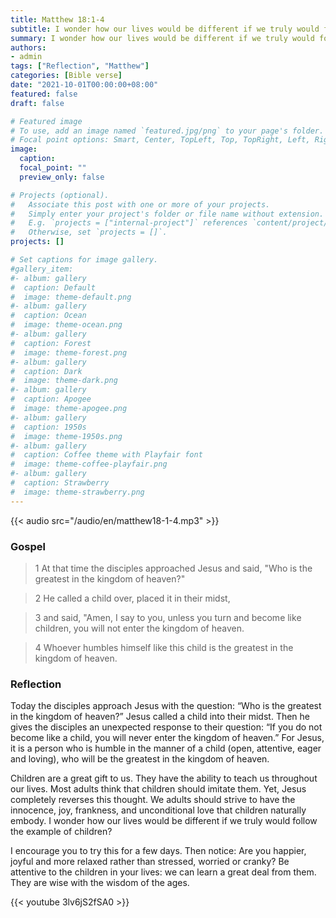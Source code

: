 ```yaml
---
title: Matthew 18:1-4
subtitle: I wonder how our lives would be different if we truly would follow the example of children?
summary: I wonder how our lives would be different if we truly would follow the example of children?
authors:
- admin
tags: ["Reflection", "Matthew"]
categories: [Bible verse]
date: "2021-10-01T00:00:00+08:00"
featured: false
draft: false

# Featured image
# To use, add an image named `featured.jpg/png` to your page's folder.
# Focal point options: Smart, Center, TopLeft, Top, TopRight, Left, Right, BottomLeft, Bottom, BottomRight
image:
  caption:
  focal_point: ""
  preview_only: false

# Projects (optional).
#   Associate this post with one or more of your projects.
#   Simply enter your project's folder or file name without extension.
#   E.g. `projects = ["internal-project"]` references `content/project/deep-learning/index.md`.
#   Otherwise, set `projects = []`.
projects: []

# Set captions for image gallery.
#gallery_item:
#- album: gallery
#  caption: Default
#  image: theme-default.png
#- album: gallery
#  caption: Ocean
#  image: theme-ocean.png
#- album: gallery
#  caption: Forest
#  image: theme-forest.png
#- album: gallery
#  caption: Dark
#  image: theme-dark.png
#- album: gallery
#  caption: Apogee
#  image: theme-apogee.png
#- album: gallery
#  caption: 1950s
#  image: theme-1950s.png
#- album: gallery
#  caption: Coffee theme with Playfair font
#  image: theme-coffee-playfair.png
#- album: gallery
#  caption: Strawberry
#  image: theme-strawberry.png
---
```


{{< audio src="/audio/en/matthew18-1-4.mp3" >}}

### Gospel
> 1 At that time the disciples approached Jesus and said, "Who is the greatest in the kingdom of heaven?"

> 2 He called a child over, placed it in their midst,

> 3 and said, "Amen, I say to you, unless you turn and become like children, you will not enter the kingdom of heaven.

> 4 Whoever humbles himself like this child is the greatest in the kingdom of heaven.

### Reflection
Today the disciples approach Jesus with the question: “Who is the greatest in the kingdom of heaven?” Jesus called a child into their midst. Then he gives the disciples an unexpected response to their question: “If you do not become like a child, you will never enter the kingdom of heaven.” For Jesus, it is a person who is humble in the manner of a child (open, attentive, eager and loving), who will be the greatest in the kingdom of heaven.

Children are a great gift to us. They have the ability to teach us throughout our lives. Most adults think that children should imitate them. Yet, Jesus completely reverses this thought. We adults should strive to have the innocence, joy, frankness, and unconditional love that children naturally embody. I wonder how our lives would be different if we truly would follow the example of children?

I encourage you to try this for a few days. Then notice: Are you happier, joyful and more relaxed rather than stressed, worried or cranky? Be attentive to the children in your lives: we can learn a great deal from them. They are wise with the wisdom of the ages.

{{< youtube 3lv6jS2fSA0 >}}
